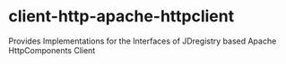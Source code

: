# client-http-apache-httpclient
Provides Implementations for the Interfaces of JDregistry based Apache HttpComponents Client
